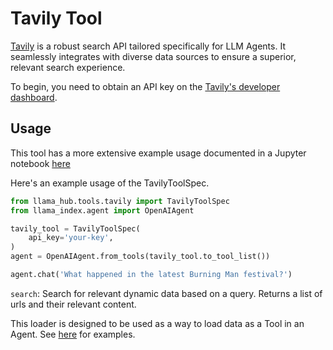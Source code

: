 # Tavily Tool

[Tavily](https://app.tavily.com/) is a robust search API tailored specifically for LLM Agents. It seamlessly integrates with diverse data sources to ensure a superior, relevant search experience.

To begin, you need to obtain an API key on the [Tavily's developer dashboard](https://app.tavily.com/).

## Usage

This tool has a more extensive example usage documented in a Jupyter notebook [here](https://github.com/emptycrown/llama-hub/tree/main/llama_hub/tools/notebooks/tavily.ipynb)

Here's an example usage of the TavilyToolSpec.

```python
from llama_hub.tools.tavily import TavilyToolSpec
from llama_index.agent import OpenAIAgent

tavily_tool = TavilyToolSpec(
    api_key='your-key',
)
agent = OpenAIAgent.from_tools(tavily_tool.to_tool_list())

agent.chat('What happened in the latest Burning Man festival?')
```

`search`: Search for relevant dynamic data based on a query. Returns a list of urls and their relevant content.


This loader is designed to be used as a way to load data as a Tool in an Agent. See [here](https://github.com/emptycrown/llama-hub/tree/main) for examples.
